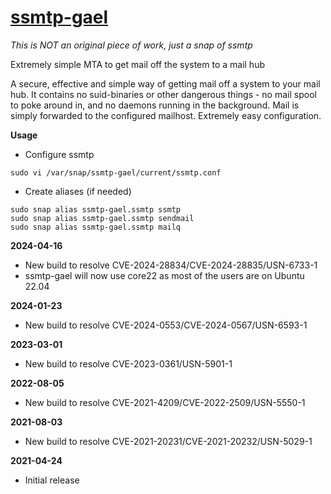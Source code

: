 # [ssmtp-gael](https://snapcraft.io/ssmtp-gael)

_This is NOT an original piece of work, just a snap of ssmtp_

Extremely simple MTA to get mail off the system to a mail hub

A secure, effective and simple way of getting mail off a system to your mail hub. It contains no suid-binaries or other dangerous things - no mail spool to poke around in, and no daemons running in the background. Mail is simply forwarded to the configured mailhost. Extremely easy configuration.

**Usage**

* Configure ssmtp
```
sudo vi /var/snap/ssmtp-gael/current/ssmtp.conf
```

* Create aliases (if needed)
```
sudo snap alias ssmtp-gael.ssmtp ssmtp
sudo snap alias ssmtp-gael.ssmtp sendmail
sudo snap alias ssmtp-gael.ssmtp mailq
```

**2024-04-16**
* New build to resolve CVE-2024-28834/CVE-2024-28835/USN-6733-1
* ssmtp-gael will now use core22 as most of the users are on Ubuntu 22.04

**2024-01-23**
* New build to resolve CVE-2024-0553/CVE-2024-0567/USN-6593-1

**2023-03-01**
* New build to resolve CVE-2023-0361/USN-5901-1

**2022-08-05**
* New build to resolve CVE-2021-4209/CVE-2022-2509/USN-5550-1

**2021-08-03**
* New build to resolve CVE-2021-20231/CVE-2021-20232/USN-5029-1

**2021-04-24**
* Initial release
